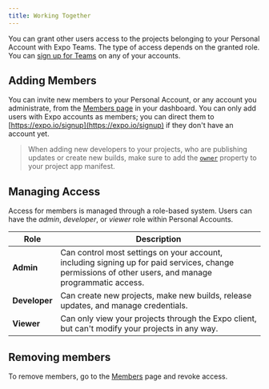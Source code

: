 ```yaml
---
title: Working Together
---
```


You can grant other users access to the projects belonging to your Personal Account with Expo Teams. The type of access depends on the granted role. You can [sign up for Teams](https://expo.io/settings/services) on any of your accounts.

## Adding Members

You can invite new members to your Personal Account, or any account you administrate, from the [Members page](https://expo.io/settings/members) in your dashboard. You can only add users with Expo accounts as members; you can direct them to [https://expo.io/signup](https://expo.io/signup) if they don't have an account yet.

> When adding new developers to your projects, who are publishing updates or create new builds, make sure to add the [`owner`](../../versions/latest/config/app/#owner) property to your project app manifest.

## Managing Access

Access for members is managed through a role-based system. Users can have the _admin_, _developer_, or _viewer_ role within Personal Accounts.

| Role          | Description                                                                                                                                           |
| ------------- | ----------------------------------------------------------------------------------------------------------------------------------------------------- |
| **Admin**     | Can control most settings on your account, including signing up for paid services, change permissions of other users, and manage programmatic access. |
| **Developer** | Can create new projects, make new builds, release updates, and manage credentials.                                                                    |
| **Viewer**    | Can only view your projects through the Expo client, but can't modify your projects in any way.                                                       |

## Removing members

To remove members, go to the [Members](https://expo.io/settings/members) page and revoke access.
